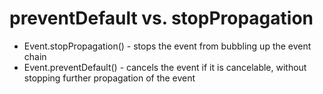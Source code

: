 # preventDefault vs. stopPropagation

* Event.stopPropagation() - stops the event from bubbling up the event chain
* Event.preventDefault() - cancels the event if it is cancelable, without stopping further propagation of the event
